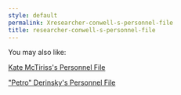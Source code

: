 ```yaml
---
style: default
permalink: Xresearcher-conwell-s-personnel-file
title: researcher-conwell-s-personnel-file
---
```

You may also like:

[Kate McTiriss's Personnel File](http://scp-wiki.net/kate-mctiriss-s-personnel-file)

["Petro" Derinsky's Personnel File](http://scp-wiki.net/petro-derinsky-s-personnel-file)
